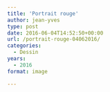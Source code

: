```yaml
---
title: 'Portrait rouge'
author: jean-yves
type: post
date: 2016-06-04T14:52:50+00:00
url: /portrait-rouge-04062016/
categories:
  - Dessin
years:
  - 2016
format: image

---
```

